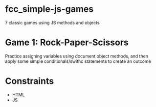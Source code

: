 # fcc_simple-js-games
7 classic games using JS methods and objects
# Game 1: Rock-Paper-Scissors
Practice assigning variables using document object methods, and then apply some simple conditionals/swithc statements to create an outcome
# Constraints
- HTML
- JS